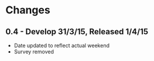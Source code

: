 # Changes

## 0.4 - Develop 31/3/15, Released 1/4/15

- Date updated to reflect actual weekend
- Survey removed